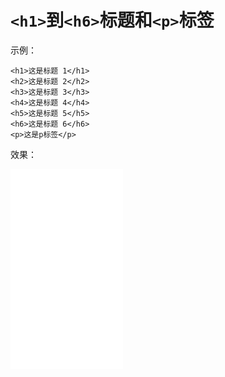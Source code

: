 #  ```<h1>```到```<h6>```标题和```<p>```标签
示例：
```
<h1>这是标题 1</h1>
<h2>这是标题 2</h2>
<h3>这是标题 3</h3>
<h4>这是标题 4</h4>
<h5>这是标题 5</h5>
<h6>这是标题 6</h6>
<p>这是p标签</p>
```
效果：
<iframe src="README.html" frameBorder="0" width="180" scrolling="no" height="320"></iframe>